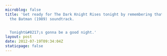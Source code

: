 ```yaml
---
microblog: false
title: 'Get ready for The Dark Knight Rises tonight by remembering that Prince did
  the Batman (1989) soundtrack.


  Tonight&#8217;s gonna be a good night.'
layout: post
date: 2012-07-19T09:34:04Z
staticpage: false
---
```



